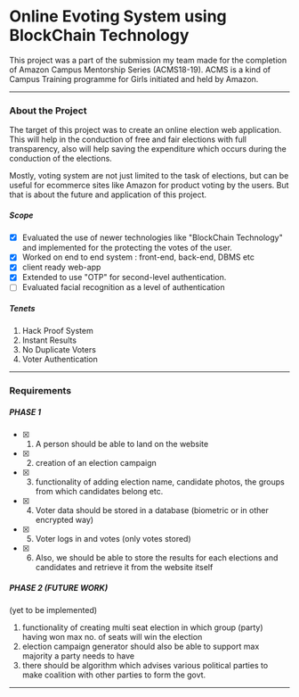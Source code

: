 # Online Evoting System using BlockChain Technology

This project was a part of the submission my team made for the completion of Amazon Campus Mentorship Series (ACMS18-19). ACMS is a kind of Campus Training programme for Girls initiated and held by Amazon.

---- 

### About the Project

The target of this project was to create an online election web application. This will help in the conduction of free and fair
elections with full transparency, also will help saving the expenditure which occurs during the conduction of the
elections.

Mostly, voting system are not just limited to the task of elections, but can be useful for ecommerce sites like Amazon for product voting by the users. But that is about the future and application of this project. 

##### Scope

- [x] Evaluated the use of newer technologies like "BlockChain Technology" and implemented for the protecting the votes of the user. 
- [x] Worked on end to end system : front-end, back-end, DBMS etc
- [x] client ready web-app
- [x] Extended to use "OTP" for second-level authentication.
- [ ] Evaluated facial recognition as a level of authentication

##### Tenets 

1. Hack Proof System
2. Instant Results
3. No Duplicate Voters
4. Voter Authentication

-----

### Requirements

##### PHASE 1 

- [x] 1. A person should be able to land on the website 
- [x] 2. creation of an election campaign
- [x] 3. functionality of adding election name, candidate photos, the groups from which candidates belong etc.
- [x] 4. Voter data should be stored in a database (biometric or in other encrypted way)
- [x] 5. Voter logs in and votes (only votes stored)
- [x] 6. Also, we should be able to store the results for each elections and candidates and retrieve it from the website itself

##### PHASE 2 (FUTURE WORK)
(yet to be implemented)
1. functionality of creating multi seat election in which group (party) having won max no. of seats will win the election
2. election campaign generator should also be able to support max majority a party needs to have
3. there should be algorithm which advises various political parties to make coalition with other parties to form the govt.

----



